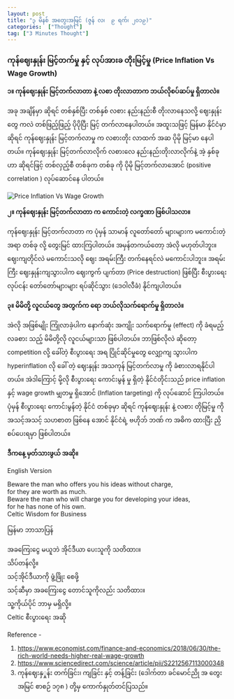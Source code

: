 ```yaml
---
layout: post
title: "၃ မိနစ် အတွေးအမြင် (ဇွန် လ၊  ၉ ရက်၊ ၂၀၁၉)"
categories:  ["Thought"]
tag: ["3 Minutes Thought"]
---
```


###   ကုန်ဈေးနှုန်း မြင့်တက်မှု နှင့် လုပ်အားခ တိုးမြင့်မှု (Price Inflation Vs Wage Growth)


**၁။  ကုန်ဈေးနှုန်း မြင့်တက်လာတာ နဲ့ လစာ တိုးလာတာက ဘယ်လိုစပ်ဆပ်မှု ရှိတာလဲ။**

အခု အချိန်မှာ ဆိုရင် တစ်နှစ်ပြီး တစ်နှစ် လစား နည်းနည်းစီ တိုးလာနေသလို့ ဈေးနှုန်းတွေ ကလဲ တစ်ဖြည့်ဖြည့် ပိုပိုပြီး မြင့် တက်လာနေပါတယ်။
အထူးသဖြင့် မြန်မာ နိုင်ငံမှာဆိုရင် ကုန်ဈေးနှုန်း မြင့်တက်လာမှု က လစားတိုး လာထက် အဆ ပိုမို မြင့်မာ နေပါတယ်။
ကုန်ဈေးနှုန်း မြင့်တက်လာလိုက် လစားလေ နည်းနည်းတိုးလာလိုက်နဲ့ အဲ့ နှစ်ခု ဟာ ဆိုရင်ဖြင့် တစ်လှည့်စီ တစ်ခုက တစ်ခု ကို ပိုမို မြင့်တက်လာအောင် (positive correlation ) လုပ်ဆောင်နေ ပါတယ်။

<!-- more -->

<img src="http://drive.google.com/uc?export=view&id=1nkpFSdXKu3tTCg6BuqQ4MWEErDcwz67l" alt="Price Inflation Vs Wage Growth">

**၂။ ကုန်ဈေးနှုန်း မြင့်တက်လာတာ က ကောင်းတဲ့ လက္ခဏာ ဖြစ်ပါသလာ။**

ကုန်ဈေးနှုန်း မြင့်တက်လာတာ က ပုံမှန် သာမာန် လူတော်တော် များများက မကောင်းတဲ့ အရာ တစ်ခု လို့ တွေးမြင် ထားကြပါတယ်။ အမှန်တကယ်တော့ အဲလို မဟုတ်ပါဘူး။
 ဈေးကျတိုင်လဲ မကောင်းသလို ဈေး အရမ်းကြီး တက်နေရင်လဲ မကောင်းပါဘူး။
 အရမ်းကြီး ဈေးနှုန်းကျသွားပါက  ဈေးကွက် ပျက်တာ (Price destruction) ဖြစ်ပြီး စီးပွားရေး လုပ်ငန်း တော်တော်များများ ရပ်ဆိုင်သွား (ဒေဝါလီခံ) နိုင်ကျပါတယ်။  


**၃။ မိမိတို့ လူငယ်တွေ အတွက်က ရော ဘယ်လိုသက်ရောက်မှု ရှိတာလဲ။**

အဲလို အဖြစ်မျိုး ကြုံလာခဲ့ပါက နောက်ဆုံး အကျိုး သက်ရောက်မှု (effect) ကို ခံရမည့် လခစား သည့် မိမိတို့လို လူငယ်များသာ ဖြစ်ပါတယ်။
ဘာဖြစ်လိုလဲ ဆိုတော့ competition လို့ ခေါ်တဲ့ စီးပွားရေး အရ ပြိုင်ဆိုင်မှုတွေ လျှော့ကျ သွားပါက hyperinflation လို ခေါ် တဲ့ ဈေးနှုန်း အသကုန် မြင့်တက်လာမှု ကို ခံစားလာရနိုင်ပါတယ်။
အဲဒါကြောင့် မို့လို စီးပွားရေး ကောင်းမွန် မှု ရှိတဲ့ နိုင်ငံတိုင်းသည် price inflation နှင့် wage growth မျှတမှု ရှိအောင်  (Inflation targeting) ကို လုပ်ဆောင် ကြပါတယ်။
ပုံမှန် စီးပွားရေး ကောင်းမွန်တဲ့ နိုင်ငံ တစ်ခုမှာ ဆိုရင် ကုန်ဈေးနှုန်း နဲ့ လစား တိုမြင့်မှု ကို အသင့်အသင့် သဟစာတ ဖြစ်နေ အောင် နိုင်ငံရဲ့  ဗဟိုဘ် ဘဏ် က အဓိက ထားပြီး ညှိစပ်ပေးရမှာ ဖြစ်ပါတယ်။



**ဒီကနေ့ မှတ်သားဖွယ် အဆို။**

English Version

Beware the man who offers you his ideas without charge,<br />
for they are worth as much.<br />
Beware the man who will charge you for developing your ideas,<br />
for he has none of his own.<br />
Celtic Wisdom for Business

မြန်မာ ဘာသာပြန်

အခကြေးငွေ မယူဘဲ အိုင်ဒီယာ ပေးသူကို သတိထား။<br />
သိပ်တန်လို့။<br />
သင့်အိုင်ဒီယာကို ဖွံ့ဖြိုး စေဖို့<br />
သင့်ဆီမှာ အခကြေးငွေ တောင်သူကိုလည်း သတိထား။<br />
သူ့ကိုယ်ပိုင် ဘာမှ မရှိလို့။<br />
Celtic စီးပွားရေး အဆို


Reference -
1. https://www.economist.com/finance-and-economics/2018/06/30/the-rich-world-needs-higher-real-wage-growth
2. https://www.sciencedirect.com/science/article/pii/S2212567113000348
3. ကုန်ဈေးနှှုန်း တက်ခြင်း၊ ကျခြင်း နှင့် တန့်ခြင်း (ဒေါက်တာ ခင်မောင်ညို အ တွေးအမြင် စာစဉ် ၁၇၈ )
တို့မှ ကောက်နှုတ်တင်ပြသည်။
